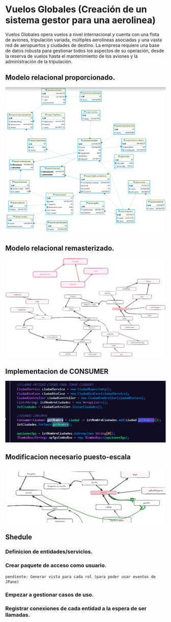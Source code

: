 # Vuelos Globales (Creación de un sistema gestor para una aerolinea)

Vuelos Globales opera vuelos a nivel internacional y cuenta con una flota de aviones, tripulación
variada, múltiples aerolíneas asociadas y una vasta red de aeropuertos y ciudades de destino. La
empresa requiere una base de datos robusta para gestionar todos los aspectos de su operación,
desde la reserva de vuelos hasta el mantenimiento de los aviones y la administración de la
tripulación.

## Modelo relacional proporcionado.

![](./img/relacional00.png)

## Modelo relacional remasterizado.

![](./img/DBRelational.png)

## Implementacion de CONSUMER
![](./img/consumer.png)

## Modificacion necesario puesto-escala
![](./img/pdtePuesto.png)

## Shedule

### Definicion de entidades/servicios.

### Crear paquete de acceso como usuario.
    pendiente: Generar vista para cada rol (para poder usar eventos de JPane)
    
### Empezar a gestionar casos de uso.

### Registrar conexiones de cada entidad a la espera de ser llamadas.



